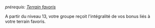 *prérequis: [Terrain favoris](../../1.%20Talent%20de%20base/Terrain%20favoris.md)*

A partir du niveau 13, votre groupe reçoit l'intégralité de vos bonus liés à votre terrain favoris.